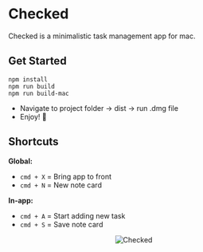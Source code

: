 # Checked
Checked is a minimalistic task management app for mac.

## Get Started
```
npm install
npm run build
npm run build-mac
```
  - Navigate to project folder → dist → run .dmg file
  - Enjoy! 🥳

## Shortcuts

**Global:**
  - `cmd + X` = Bring app to front
  - `cmd + N` = New note card

**In-app:**
  - `cmd + A` = Start adding new task
  - `cmd + S` = Save note card




<div align="center">
  <img src="https://github.com/user-attachments/assets/3320a280-9a17-44c2-b7a0-bf276dba3667" alt="Checked">
</div>
